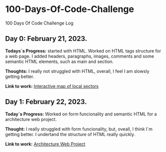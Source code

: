 # 100-Days-Of-Code-Challenge
100 Days Of Code Challenge Log

## Day 0: February 21, 2023.

**Todays´s Progress:** started with HTML. Worked on HTML tags structure for a web page. I added headers, paragraphs, images, comments and some semantic HTML elements, such as main and section.

**Thoughts:** I really not struggled with HTML, overall, I feel I am slowsly getting better.

**Link to work:** [Interactive map of local sectors](https://codepen.io/diazluis93/pen/WNKgavz)

## Day 1: February 22, 2023.

**Today´s Progress:** Worked on form funcionality and semantic HTML for a architecture web project.

**Thought:** I really struggled with form funcionality, but, oveall, I think I´m getting better. I undertand the structure of HTML really quickly.

**Link to work:** [Architecture Web Project](https://codepen.io/pen/?editors=1100)


